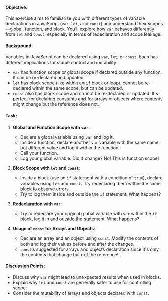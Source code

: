 <h4>Objective:</h4>
<p>This exercise aims to familiarize you with different types of variable declarations in JavaScript (<code>var</code>, <code>let</code>, and <code>const</code>) and understand their scopes&mdash;global, function, and block. You'll explore how <code>var</code> behaves differently from <code>let</code> and <code>const</code>, especially in terms of redeclaration and scope leakage.</p>
<h4>Background:</h4>
<p>Variables in JavaScript can be declared using <code>var</code>, <code>let</code>, or <code>const</code>. Each has different implications for scope control and mutability:</p>
<ul>
<li><code>var</code> has function scope or global scope if declared outside any function. It can be re-declared and updated.</li>
<li><code>let</code> has block scope (like within an <code>if</code> block or loop), cannot be re-declared within the same scope, but can be updated.</li>
<li><code>const</code> also has block scope and cannot be re-declared or updated. It's perfect for declaring constants and for arrays or objects where contents might change but the reference does not.</li>
</ul>
<h4>Task:</h4>
<ol>
<li>
<p><strong>Global and Function Scope with <code>var</code></strong>:</p>
<ul>
<li>Declare a global variable using <code>var</code> and log it.</li>
<li>Inside a function, declare another <code>var</code> variable with the same name but different value and log it within the function.</li>
<li>Call your function.&nbsp;</li>
<li>Log your global variable. Did it change? No! This is function scope!</li>
</ul>
</li>
<li>
<p><strong>Block Scope with <code>let</code> and <code>const</code></strong>:</p>
<ul>
<li>Inside a block (use an <code>if</code> statement with a condition of <code>true</code>), declare variables using&nbsp;<code>let</code> and <code>const</code>. Try redeclaring them within the same block to observe errors.</li>
<li>Try to log them inside and outside the <code>if</code> statement. What happens?</li>
</ul>
</li>
<li>
<p><strong>Redeclaration with <code>var</code></strong>:</p>
<ul>
<li>Try to redeclare your original global variable with <code>var</code> within the <code>if</code> block, log it in and outside the statement. What happens?</li>
</ul>
</li>
<li>
<p><strong>Usage of <code>const</code> for Arrays and Objects</strong>:</p>
<ul>
<li>Declare an array and an object using <code>const</code>. Modify the contents of both and log their values before and after the changes.</li>
<li><code>const</code>is suggested for arrays and objects declaration since it's only the contents that change but not the reference!</li>
</ul>
</li>
</ol>
<h4>Discussion Points:</h4>
<ul>
<li>Discuss why <code>var</code> might lead to unexpected results when used in blocks.</li>
<li>Explain why <code>let</code> and <code>const</code> are generally safer to use for controlling scope.</li>
<li>Consider the mutability of arrays and objects declared with <code>const</code>.</li>
</ul>